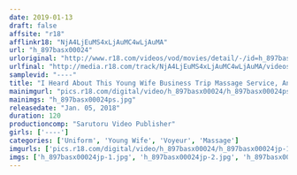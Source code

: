 ```yaml
---
date: 2019-01-13
draft: false
affsite: "r18"
afflinkr18: "NjA4LjEuMS4xLjAuMC4wLjAuMA"
url: "h_897basx00024"
urloriginal: "http://www.r18.com/videos/vod/movies/detail/-/id=h_897basx00024"
urlfinal: "http://media.r18.com/track/NjA4LjEuMS4xLjAuMC4wLjAuMA/videos/vod/movies/detail/-/id=h_897basx00024"
samplevid: "----"
title: "I Heard About This Young Wife Business Trip Massage Service, And If You Thrust Out Your Rock Hard Cock At The Ladies, They'll Get Their Pussies Dripping Wet And Start Begging You To Shove It In... At Least, That's The Story I Heard"
mainimgurl: "pics.r18.com/digital/video/h_897basx00024/h_897basx00024ps.jpg"
mainimgs: "h_897basx00024ps.jpg"
releasedate: "Jan. 05, 2018"
duration: 120
productioncomp: "Sarutoru Video Publisher"
girls: ['----']
categories: ['Uniform', 'Young Wife', 'Voyeur', 'Massage']
imgurls: ['pics.r18.com/digital/video/h_897basx00024/h_897basx00024jp-1.jpg', 'pics.r18.com/digital/video/h_897basx00024/h_897basx00024jp-2.jpg', 'pics.r18.com/digital/video/h_897basx00024/h_897basx00024jp-3.jpg', 'pics.r18.com/digital/video/h_897basx00024/h_897basx00024jp-4.jpg', 'pics.r18.com/digital/video/h_897basx00024/h_897basx00024jp-5.jpg', 'pics.r18.com/digital/video/h_897basx00024/h_897basx00024jp-6.jpg', 'pics.r18.com/digital/video/h_897basx00024/h_897basx00024jp-7.jpg', 'pics.r18.com/digital/video/h_897basx00024/h_897basx00024jp-8.jpg', 'pics.r18.com/digital/video/h_897basx00024/h_897basx00024jp-9.jpg', 'pics.r18.com/digital/video/h_897basx00024/h_897basx00024jp-10.jpg', 'pics.r18.com/digital/video/h_897basx00024/h_897basx00024jp-11.jpg', 'pics.r18.com/digital/video/h_897basx00024/h_897basx00024jp-12.jpg', 'pics.r18.com/digital/video/h_897basx00024/h_897basx00024jp-13.jpg', 'pics.r18.com/digital/video/h_897basx00024/h_897basx00024jp-14.jpg', 'pics.r18.com/digital/video/h_897basx00024/h_897basx00024jp-15.jpg', 'pics.r18.com/digital/video/h_897basx00024/h_897basx00024jp-16.jpg', 'pics.r18.com/digital/video/h_897basx00024/h_897basx00024jp-17.jpg', 'pics.r18.com/digital/video/h_897basx00024/h_897basx00024jp-18.jpg', 'pics.r18.com/digital/video/h_897basx00024/h_897basx00024jp-19.jpg', 'pics.r18.com/digital/video/h_897basx00024/h_897basx00024jp-20.jpg']
imgs: ['h_897basx00024jp-1.jpg', 'h_897basx00024jp-2.jpg', 'h_897basx00024jp-3.jpg', 'h_897basx00024jp-4.jpg', 'h_897basx00024jp-5.jpg', 'h_897basx00024jp-6.jpg', 'h_897basx00024jp-7.jpg', 'h_897basx00024jp-8.jpg', 'h_897basx00024jp-9.jpg', 'h_897basx00024jp-10.jpg', 'h_897basx00024jp-11.jpg', 'h_897basx00024jp-12.jpg', 'h_897basx00024jp-13.jpg', 'h_897basx00024jp-14.jpg', 'h_897basx00024jp-15.jpg', 'h_897basx00024jp-16.jpg', 'h_897basx00024jp-17.jpg', 'h_897basx00024jp-18.jpg', 'h_897basx00024jp-19.jpg', 'h_897basx00024jp-20.jpg']
---
```

